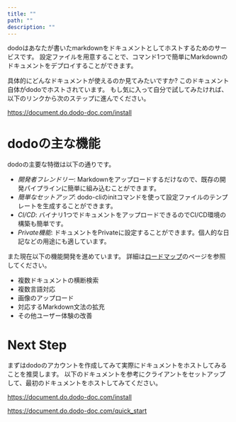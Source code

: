 ```yaml
---
title: ""
path: ""
description: ""
---
```


dodoはあなたが書いたmarkdownをドキュメントとしてホストするためのサービスです。
設定ファイルを用意することで、コマンド1つで簡単にMarkdownのドキュメントをデプロイすることができます。

具体的にどんなドキュメントが使えるのか見てみたいですか?
このドキュメント自体がdodoでホストされています。
もし気に入って自分で試してみたければ、以下のリンクから次のステップに進んでください。

https://document.do.dodo-doc.com/install

# dodoの主な機能
dodoの主要な特徴は以下の通りです。

* *開発者フレンドリー*: Markdownをアップロードするだけなので、既存の開発パイプラインに簡単に組み込むことができます。
* *簡単なセットアップ*: dodo-cliのinitコマンドを使って設定ファイルのテンプレートを生成することができます。
* *CI/CD*: バイナリ1つでドキュメントをアップロードできるのでCI/CD環境の構築も簡単です。
* *Private機能*: ドキュメントをPrivateに設定することができます。個人的な日記などの用途にも適しています。

また現在以下の機能開発を進めています。
詳細は[ロードマップ](/roadmap.yaml)のページを参照してください。

* 複数ドキュメントの横断検索
* 複数言語対応
* 画像のアップロード
* 対応するMarkdown文法の拡充
* その他ユーザー体験の改善

# Next Step
まずはdodoのアカウントを作成してみて実際にドキュメントをホストしてみることを推奨します。
以下のドキュメントを参考にクライアントをセットアップして、最初のドキュメントをホストしてみてください。

https://document.do.dodo-doc.com/install

https://document.do.dodo-doc.com/quick_start
